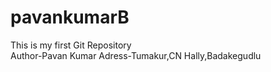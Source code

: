 # pavankumarB
This is my first Git Repository
<br>
Author-Pavan Kumar
Adress-Tumakur,CN Hally,Badakegudlu
